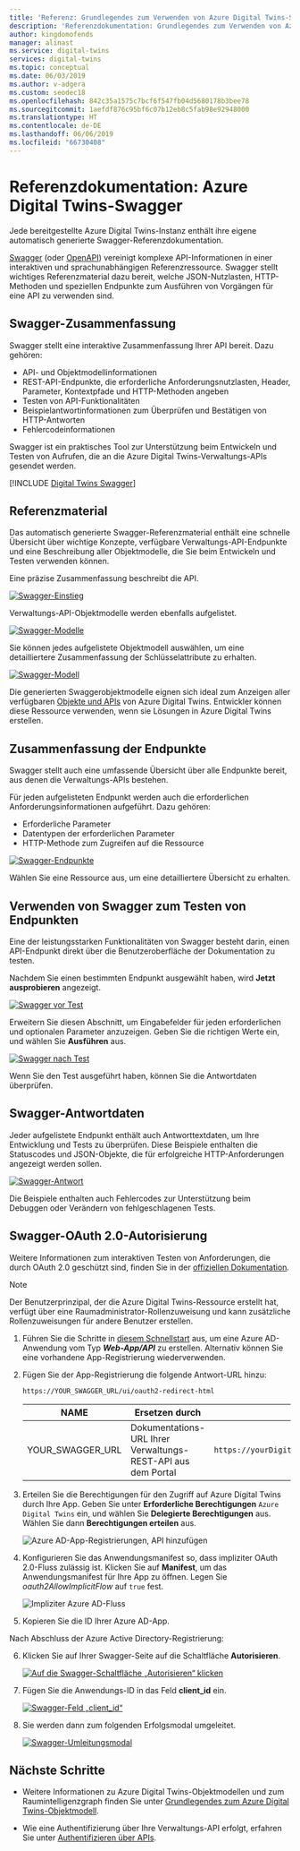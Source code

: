 ```yaml
---
title: 'Referenz: Grundlegendes zum Verwenden von Azure Digital Twins-Swagger | Microsoft-Dokumentation'
description: 'Referenzdokumentation: Grundlegendes zum Verwenden von Azure Digital Twins-Swagger'
author: kingdomofends
manager: alinast
ms.service: digital-twins
services: digital-twins
ms.topic: conceptual
ms.date: 06/03/2019
ms.author: v-adgera
ms.custom: seodec18
ms.openlocfilehash: 842c35a1575c7bcf6f547fb04d5680178b3bee78
ms.sourcegitcommit: 1aefdf876c95bf6c07b12eb8c5fab98e92948000
ms.translationtype: HT
ms.contentlocale: de-DE
ms.lasthandoff: 06/06/2019
ms.locfileid: "66730408"
---
```

# <a name="azure-digital-twins-swagger-reference-documentation"></a>Referenzdokumentation: Azure Digital Twins-Swagger

Jede bereitgestellte Azure Digital Twins-Instanz enthält ihre eigene automatisch generierte Swagger-Referenzdokumentation.

[Swagger](https://swagger.io/) (oder [OpenAPI](https://www.openapis.org/)) vereinigt komplexe API-Informationen in einer interaktiven und sprachunabhängigen Referenzressource. Swagger stellt wichtiges Referenzmaterial dazu bereit, welche JSON-Nutzlasten, HTTP-Methoden und speziellen Endpunkte zum Ausführen von Vorgängen für eine API zu verwenden sind.

## <a name="swagger-summary"></a>Swagger-Zusammenfassung

Swagger stellt eine interaktive Zusammenfassung Ihrer API bereit. Dazu gehören:

* API- und Objektmodellinformationen
* REST-API-Endpunkte, die erforderliche Anforderungsnutzlasten, Header, Parameter, Kontextpfade und HTTP-Methoden angeben
* Testen von API-Funktionalitäten
* Beispielantwortinformationen zum Überprüfen und Bestätigen von HTTP-Antworten
* Fehlercodeinformationen

Swagger ist ein praktisches Tool zur Unterstützung beim Entwickeln und Testen von Aufrufen, die an die Azure Digital Twins-Verwaltungs-APIs gesendet werden.

[!INCLUDE [Digital Twins Swagger](../../includes/digital-twins-swagger.md)]

## <a name="reference-material"></a>Referenzmaterial

Das automatisch generierte Swagger-Referenzmaterial enthält eine schnelle Übersicht über wichtige Konzepte, verfügbare Verwaltungs-API-Endpunkte und eine Beschreibung aller Objektmodelle, die Sie beim Entwickeln und Testen verwenden können.

Eine präzise Zusammenfassung beschreibt die API.

[![Swagger-Einstieg](media/how-to-use-swagger/swagger_management_top.PNG)](media/how-to-use-swagger/swagger_management_top.PNG#lightbox)

Verwaltungs-API-Objektmodelle werden ebenfalls aufgelistet.

[![Swagger-Modelle](media/how-to-use-swagger/swagger_management_models.PNG)](media/how-to-use-swagger/swagger_management_models.PNG#lightbox)

Sie können jedes aufgelistete Objektmodell auswählen, um eine detailliertere Zusammenfassung der Schlüsselattribute zu erhalten.

[![Swagger-Modell](media/how-to-use-swagger/swagger_management_model.PNG)](media/how-to-use-swagger/swagger_management_model.PNG#lightbox)

Die generierten Swaggerobjektmodelle eignen sich ideal zum Anzeigen aller verfügbaren [Objekte und APIs](./concepts-objectmodel-spatialgraph.md) von Azure Digital Twins. Entwickler können diese Ressource verwenden, wenn sie Lösungen in Azure Digital Twins erstellen.

## <a name="endpoint-summary"></a>Zusammenfassung der Endpunkte

Swagger stellt auch eine umfassende Übersicht über alle Endpunkte bereit, aus denen die Verwaltungs-APIs bestehen.

Für jeden aufgelisteten Endpunkt werden auch die erforderlichen Anforderungsinformationen aufgeführt. Dazu gehören:

* Erforderliche Parameter
* Datentypen der erforderlichen Parameter
* HTTP-Methode zum Zugreifen auf die Ressource

[![Swagger-Endpunkte](media/how-to-use-swagger/swagger_management_endpoints.PNG)](media/how-to-use-swagger/swagger_management_endpoints.PNG#lightbox)

Wählen Sie eine Ressource aus, um eine detailliertere Übersicht zu erhalten.

## <a name="use-swagger-to-test-endpoints"></a>Verwenden von Swagger zum Testen von Endpunkten

Eine der leistungsstarken Funktionalitäten von Swagger besteht darin, einen API-Endpunkt direkt über die Benutzeroberfläche der Dokumentation zu testen.

Nachdem Sie einen bestimmten Endpunkt ausgewählt haben, wird **Jetzt ausprobieren** angezeigt.

[![Swagger vor Test](media/how-to-use-swagger/swagger_management_try.PNG)](media/how-to-use-swagger/swagger_management_try.PNG#lightbox)

Erweitern Sie diesen Abschnitt, um Eingabefelder für jeden erforderlichen und optionalen Parameter anzuzeigen. Geben Sie die richtigen Werte ein, und wählen Sie **Ausführen** aus.

[![Swagger nach Test](media/how-to-use-swagger/swagger_management_tried.PNG)](media/how-to-use-swagger/swagger_management_tried.PNG#lightbox)

Wenn Sie den Test ausgeführt haben, können Sie die Antwortdaten überprüfen.

## <a name="swagger-response-data"></a>Swagger-Antwortdaten

Jeder aufgelistete Endpunkt enthält auch Antworttextdaten, um Ihre Entwicklung und Tests zu überprüfen. Diese Beispiele enthalten die Statuscodes und JSON-Objekte, die für erfolgreiche HTTP-Anforderungen angezeigt werden sollen.

[![Swagger-Antwort](media/how-to-use-swagger/swagger_management_response.PNG)](media/how-to-use-swagger/swagger_management_response.PNG#lightbox)

Die Beispiele enthalten auch Fehlercodes zur Unterstützung beim Debuggen oder Verändern von fehlgeschlagenen Tests.

## <a name="swagger-oauth-20-authorization"></a>Swagger-OAuth 2.0-Autorisierung

Weitere Informationen zum interaktiven Testen von Anforderungen, die durch OAuth 2.0 geschützt sind, finden Sie in der [offiziellen Dokumentation](https://swagger.io/docs/specification/authentication/oauth2/).

> [!NOTE]
> Der Benutzerprinzipal, der die Azure Digital Twins-Ressource erstellt hat, verfügt über eine Raumadministrator-Rollenzuweisung und kann zusätzliche Rollenzuweisungen für andere Benutzer erstellen.

1. Führen Sie die Schritte in [diesem Schnellstart](https://docs.microsoft.com/azure/active-directory/develop/quickstart-v1-integrate-apps-with-azure-ad) aus, um eine Azure AD-Anwendung vom Typ ***Web-App/API*** zu erstellen. Alternativ können Sie eine vorhandene App-Registrierung wiederverwenden.

2. Fügen Sie der App-Registrierung die folgende Antwort-URL hinzu:

    ```plaintext
    https://YOUR_SWAGGER_URL/ui/oauth2-redirect-html
    ```
    | NAME  | Ersetzen durch | Beispiel |
    |---------|---------|---------|
    | YOUR_SWAGGER_URL | Dokumentations-URL Ihrer Verwaltungs-REST-API aus dem Portal  | `https://yourDigitalTwinsName.yourLocation.azuresmartspaces.net/management/swagger` |

3. Erteilen Sie die Berechtigungen für den Zugriff auf Azure Digital Twins durch Ihre App. Geben Sie unter **Erforderliche Berechtigungen** `Azure Digital Twins` ein, und wählen Sie **Delegierte Berechtigungen** aus. Wählen Sie dann **Berechtigungen erteilen** aus.

    ![Azure AD-App-Registrierungen, API hinzufügen](../../includes/media/digital-twins-permissions/aad-app-req-permissions.png)

4. Konfigurieren Sie das Anwendungsmanifest so, dass impliziter OAuth 2.0-Fluss zulässig ist. Klicken Sie auf **Manifest**, um das Anwendungsmanifest für Ihre App zu öffnen. Legen Sie *oauth2AllowImplicitFlow* auf `true` fest.

    ![Impliziter Azure AD-Fluss](../../includes/media/digital-twins-permissions/aad-app-allow-implicit-flow.png)

5. Kopieren Sie die ID Ihrer Azure AD-App.

Nach Abschluss der Azure Active Directory-Registrierung:

6. Klicken Sie auf Ihrer Swagger-Seite auf die Schaltfläche **Autorisieren**.

    [![Auf die Swagger-Schaltfläche „Autorisieren“ klicken](media/how-to-use-swagger/swagger-select-authorize-btn.png)](media/how-to-use-swagger/swagger-select-authorize-btn.png#lightbox)

7. Fügen Sie die Anwendungs-ID in das Feld **client_id** ein.

    [![Swagger-Feld „client_id“](media/how-to-use-swagger/swagger-auth-form.png)](media/how-to-use-swagger/swagger-auth-form.png#lightbox)

8. Sie werden dann zum folgenden Erfolgsmodal umgeleitet.

    [![Swagger-Umleitungsmodal](media/how-to-use-swagger/swagger_auth_redirect.PNG)](media/how-to-use-swagger/swagger_auth_redirect.PNG#lightbox)

## <a name="next-steps"></a>Nächste Schritte

- Weitere Informationen zu Azure Digital Twins-Objektmodellen und zum Raumintelligenzgraph finden Sie unter [Grundlegendes zum Azure Digital Twins-Objektmodell](./concepts-objectmodel-spatialgraph.md).

- Wie eine Authentifizierung über Ihre Verwaltungs-API erfolgt, erfahren Sie unter [Authentifizieren über APIs](./security-authenticating-apis.md).